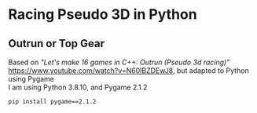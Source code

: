 # Racing Pseudo 3D in Python

## Outrun or Top Gear

Based on _"Let's make 16 games in C++: Outrun (Pseudo 3d racing)"_ https://www.youtube.com/watch?v=N60lBZDEwJ8, but adapted to Python using Pygame  
I am using Python 3.8.10, and Pygame 2.1.2

```
pip install pygame==2.1.2    
```